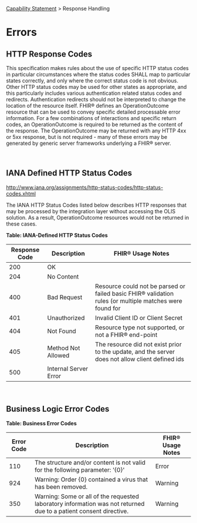 <p id="breadcrumb">

[Capability Statement](https://simplifier.net/guide/OntarioLaboratoriesInformationSystemProviderQuery/CapabilityStatement) > Response Handling

</p>


# Errors

## HTTP Response Codes

This specification makes rules about the use of specific HTTP status codes in particular circumstances where the status codes SHALL map to particular states correctly, and only where the correct status code is not obvious. Other HTTP status codes may be used for other states as appropriate, and this particularly includes various authentication related status codes and redirects. Authentication redirects should not be interpreted to change the location of the resource itself.
FHIR®  defines an OperationOutcome resource that can be used to convey specific detailed processable error information. For a few combinations of interactions and specific return codes, an OperationOutcome is required to be returned as the content of the response. The OperationOutcome may be returned with any HTTP 4xx or 5xx response, but is not required - many of these errors may be generated by generic server frameworks underlying a FHIR®  server.

<br>

## IANA Defined HTTP Status Codes

http://www.iana.org/assignments/http-status-codes/http-status-codes.xhtml


The IANA HTTP Status Codes listed below describes HTTP responses that may be processed by the integration layer without accessing the OLIS solution. As a result, OperationOutcome resources would not be returned in these cases.

**Table: IANA-Defined HTTP Status Codes**



| Response Code | Description           | FHIR®  Usage Notes                                                                                       |
|---------------|-----------------------|----------------------------------------------------------------------------------------------------------|
| 200           | OK                    |                                                                                                          |
| 204           | No Content            |                                                                                                          |
| 400           | Bad Request           | Resource could not be parsed or failed basic FHIR®  validation rules (or multiple matches were found for |
| 401         | Unauthorized          | Invalid Client ID or Client Secret  |
| 404           | Not Found             | Resource type not supported, or not a FHIR®  end-point                                                   |
| 405           | Method Not Allowed    | The resource did not exist prior to the update, and the server does not allow client defined ids         |
| 500           | Internal Server Error |                                                                                                          |

<br>

## Business Logic Error Codes

**Table: Business Error Codes**

| Error Code | Description                                                                                                                                                                                                                                    | FHIR®  Usage Notes |
|------------|------------------------------------------------------------------------------------------------------------------------------------------------------------------------------------------------------------------------------------------------|--------------------|
| 110        | The structure and/or content is not valid for the following parameter: '{0}'                                                                                                                                                                   | Error              |
| 924        | Warning: Order {0} contained a virus that has been removed.                                                                                                                                                                                    | Warning            |
| 350       | Warning: Some or all of the requested laboratory information was not returned due to a patient consent directive. | Warning            |
